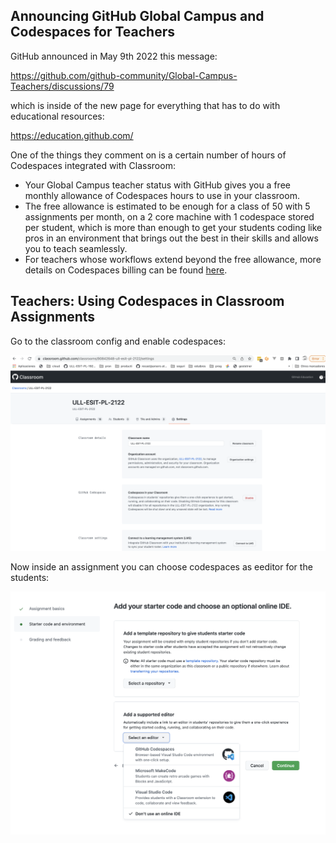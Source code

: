 ## Announcing GitHub Global Campus and Codespaces for Teachers

GitHub  announced in May 9th 2022 this message:

<https://github.com/github-community/Global-Campus-Teachers/discussions/79>

which is inside of the new page for everything that has to do with educational resources:

<https://education.github.com/>

One of the things they comment on is a certain number of hours of Codespaces integrated with Classroom:

* Your Global Campus teacher status with GitHub gives you a free monthly allowance of Codespaces hours to use in your classroom. 
* The free allowance is estimated to be enough for a class of 50 with 5 assignments per month, on a 2 core machine with 1 codespace stored per student, which is more than enough to get your students coding like pros in an environment that brings out the best in their skills and allows you to teach seamlessly. 
* For teachers whose workflows extend beyond the free allowance, more details on Codespaces billing can be found [here](https://docs.github.com/en/billing/managing-billing-for-github-codespaces/about-billing-for-codespaces#codespaces-pricing).

## Teachers: Using Codespaces in Classroom Assignments

Go to the classroom config and enable codespaces:

![](/assets/images/codespaces/codespaces-github-classroom-settings.png)

Now inside an assignment you can choose codespaces as eeditor for the students:

![](/assets/images/codespaces/codespaces-github-classroom-assignment.png)
